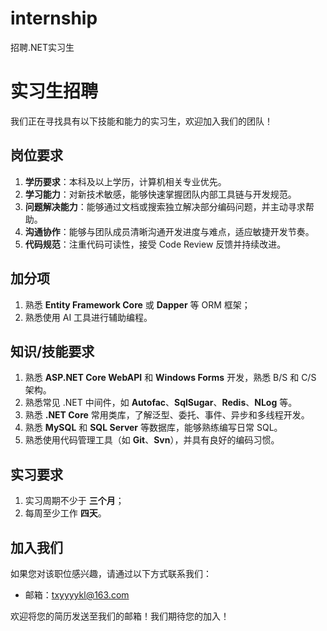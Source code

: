 # internship
招聘.NET实习生
# 实习生招聘

我们正在寻找具有以下技能和能力的实习生，欢迎加入我们的团队！

## 岗位要求
1. **学历要求**：本科及以上学历，计算机相关专业优先。
2. **学习能力**：对新技术敏感，能够快速掌握团队内部工具链与开发规范。
3. **问题解决能力**：能够通过文档或搜索独立解决部分编码问题，并主动寻求帮助。
4. **沟通协作**：能够与团队成员清晰沟通开发进度与难点，适应敏捷开发节奏。
5. **代码规范**：注重代码可读性，接受 Code Review 反馈并持续改进。

## 加分项
1. 熟悉 **Entity Framework Core** 或 **Dapper** 等 ORM 框架；
2. 熟悉使用 AI 工具进行辅助编程。

## 知识/技能要求
1. 熟悉 **ASP.NET Core WebAPI** 和 **Windows Forms** 开发，熟悉 B/S 和 C/S 架构。
2. 熟悉常见 .NET 中间件，如 **Autofac**、**SqlSugar**、**Redis**、**NLog** 等。
3. 熟悉 **.NET Core** 常用类库，了解泛型、委托、事件、异步和多线程开发。
4. 熟悉 **MySQL** 和 **SQL Server** 等数据库，能够熟练编写日常 SQL。
5. 熟悉使用代码管理工具（如 **Git**、**Svn**），并具有良好的编码习惯。

## 实习要求
1. 实习周期不少于 **三个月**；
2. 每周至少工作 **四天**。

## 加入我们
如果您对该职位感兴趣，请通过以下方式联系我们：
- 邮箱：[txyyyykl@163.com](mailto:txyyyykl@163.com)

欢迎将您的简历发送至我们的邮箱！我们期待您的加入！
